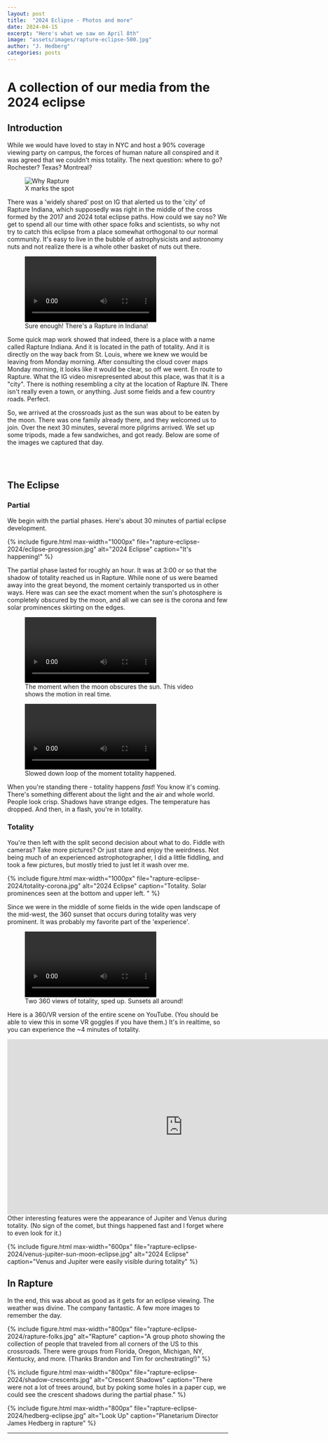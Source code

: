 ```yaml
---
layout: post
title:  "2024 Eclipse - Photos and more"
date: 2024-04-15
excerpt: "Here's what we saw on April 8th"
image: "assets/images/rapture-eclipse-500.jpg"
author: "J. Hedberg"
categories: posts
---
```


# A collection of our media from the 2024 eclipse

## Introduction

While we would have loved to stay in NYC and host a 90% coverage viewing party on campus, the forces of human nature all conspired and it was agreed that we couldn't miss totality. The next question: where to go? Rochester? Texas? Montreal? 


<div class="row">
<figure class="figure float-md-left col-md-4" >
   <img class="figure-img img-fluid" src="{{site.baseurl}}/assets/images/rapture-eclipse-2024/why-rapture.jpg"  alt="Why Rapture"/>
   <figcaption class="figure-caption">X marks the spot</figcaption>
</figure>
<div class="col">
<p >
There was a 'widely shared' post on IG that alerted us to the 'city' of Rapture Indiana, which supposedly was right in the middle of the cross formed by the 2017 and 2024 total eclipse paths. How could we say no? We get to spend all our time with other space folks and scientists, so why not try to catch this eclipse from a place somewhat orthogonal to our normal community. It's easy to live in the bubble of astrophysicists and astronomy nuts and not realize there is a whole other basket of nuts out there. 
</p>

<p>

</p>
</div>
</div>

<div class="row">
<figure class="figure float-md-left col-md-4" style="max-width: 400px;">
   <video class="figure-img img-fluid"  controls  autoplay alt="Sky View of 2024 Eclipse">
   <source src="{{site.baseurl}}/assets/images/rapture-eclipse-2024/find-rapture.mp4" type="video/mp4">
   </video>
   <figcaption class="figure-caption">Sure enough! There's a Rapture in Indiana!</figcaption>
 </figure>

<div class="col">
<p>
Some quick map work showed that indeed, there is a place with a name called Rapture Indiana. And it is located in the path of totality. And it is directly on the way back from St. Louis, where we knew we would be leaving from Monday morning. After consulting the cloud cover maps Monday morning, it looks like it would be clear, so off we went. En route to Rapture. What the IG video misrepresented about this place, was that it is a "city". There is nothing resembling a city at the location of Rapture IN. There isn't really even a town, or anything. Just some fields and a few country roads. Perfect. 
</p>

<p>So, we arrived at the crossroads just as the sun was about to be eaten by the moon. There was one family already there, and they welcomed us to join. Over the next 30 minutes, several more pilgrims arrived. We set up some tripods, made a few sandwiches, and got ready. Below are some of the images we captured that day. </p>

</div>
</div>

<br><br>

## The Eclipse

### Partial 
We begin with the partial phases. Here's about 30 minutes of partial eclipse development. 

{%
include figure.html
max-width="1000px"
file="rapture-eclipse-2024/eclipse-progression.jpg" alt="2024 Eclipse"
caption="It's happening!"
%}

The partial phase lasted for roughly an hour. It was at 3:00 or so that the shadow of totality reached us in Rapture. While none of us were beamed away into the great beyond, the moment certainly transported us in other ways. Here was can see the exact moment when the sun's photosphere is completely obscured by the moon, and all we can see is the corona and few solar prominences skirting on the edges. 


<div class="row">
<figure class="figure float-md-left col-md-6" style="max-width: 800px;">
   <video class="figure-img img-fluid"  controls  autoplay alt="Sky View of 2024 Eclipse">
   <source src="{{site.baseurl}}/assets/images/rapture-eclipse-2024/rapture-totality-sq.mp4" type="video/mp4">
   </video>
   <figcaption class="figure-caption">The moment when the moon obscures the sun. This video shows the motion in real time. </figcaption>
 </figure>
 <figure class="figure float-md-left col-md-6" style="max-width: 800px;">
   <video class="figure-img img-fluid"  controls  autoplay loop alt="Sky View of 2024 Eclipse">
   <source src="{{site.baseurl}}/assets/images/rapture-eclipse-2024/rapture-totality-slow.mp4" type="video/mp4">
   </video>
   <figcaption class="figure-caption">Slowed down loop of the moment totality happened. </figcaption>
 </figure>
 </div>


When you're standing there - totality happens <i>fast</i>! You know it's coming. There's something different about the light and the air and whole world. People look crisp. Shadows have strange edges. The temperature has dropped. And then, in a flash, you're in totality. 

### Totality

You're then left with the split second decision about what to do. Fiddle with cameras? Take more pictures? Or just stare and enjoy the weirdness. Not being much of an experienced astrophotographer, I did a little fiddling, and took a few pictures, but mostly tried to just let it wash over me. 


{%
include figure.html
max-width="1000px"
file="rapture-eclipse-2024/totality-corona.jpg" alt="2024 Eclipse"
caption="Totality. Solar prominences seen at the bottom and upper left. "
%}


Since we were in the middle of some fields in the wide open landscape of the mid-west, the 360 sunset that occurs during totality was very prominent. It was probably my favorite part of the 'experience'. 

<div class="row">

<figure class="figure col-md-12" style="max-width: 1280px;">
   <video class="figure-img img-fluid"  controls  autoplay alt="360 Sunset" >
   <source src="{{site.baseurl}}/assets/images/rapture-eclipse-2024/360sunset-wide.mp4" type="video/mp4">
   </video>
   <figcaption class="figure-caption">Two 360 views of totality, sped up. Sunsets all around!</figcaption>
</figure>

</div>

Here is a 360/VR version of the entire scene on YouTube. (You should be able to view this in some VR goggles if you have them.) It's in realtime, so you can experience the ~4 minutes of totality. 

<div class="col-md-12">
<iframe class="figure" width="800" height="400" src="https://www.youtube.com/embed/dM3UvoHXFSw?si=Qm3NVaRHz5T2yLLu" title="YouTube video player" frameborder="0" allow="accelerometer; autoplay; clipboard-write; encrypted-media; gyroscope; picture-in-picture; web-share" referrerpolicy="strict-origin-when-cross-origin" allowfullscreen style="margin: auto;"></iframe>
</div>
Other interesting features were the appearance of Jupiter and Venus during totality. (No sign of the comet, but things happened fast and I forget where to even look for it.) 


{%
include figure.html
max-width="600px"
file="rapture-eclipse-2024/venus-jupiter-sun-moon-eclipse.jpg" alt="2024 Eclipse"
caption="Venus and Jupiter were easily visible during totality"
%}


## In Rapture

In the end, this was about as good as it gets for an eclipse viewing. The weather was divine. The company fantastic. A few more images to remember the day.

{%
include figure.html
max-width="800px"
file="rapture-eclipse-2024/rapture-folks.jpg" alt="Rapture"
caption="A group photo showing the collection of people that traveled from all corners of the US to this crossroads. There were groups from Florida, Oregon, Michigan, NY, Kentucky, and more. (Thanks Brandon and Tim for orchestrating!)"
%}


{%
include figure.html
max-width="800px"
file="rapture-eclipse-2024/shadow-crescents.jpg" alt="Crescent Shadows"
caption="There were not a lot of trees around, but by poking some holes in a paper cup, we could see the crescent shadows during the partial phase."
%}

{%
include figure.html
max-width="800px"
file="rapture-eclipse-2024/hedberg-eclipse.jpg" alt="Look Up"
caption="Planetarium Director James Hedberg in rapture"
%}


---



